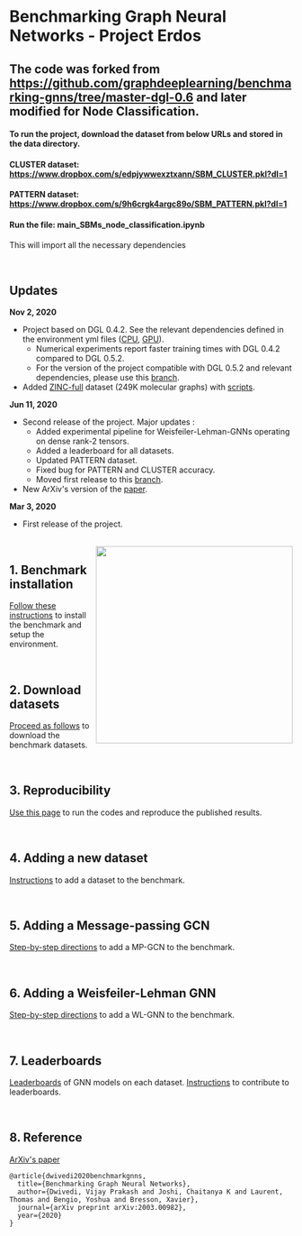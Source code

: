 

# Benchmarking Graph Neural Networks - Project Erdos

## The code was forked from https://github.com/graphdeeplearning/benchmarking-gnns/tree/master-dgl-0.6 and later modified for Node Classification.

#### To run the project, download the dataset from below URLs and stored in the data directory.
#### CLUSTER dataset: https://www.dropbox.com/s/edpjywwexztxann/SBM_CLUSTER.pkl?dl=1
#### PATTERN dataset: https://www.dropbox.com/s/9h6crgk4argc89o/SBM_PATTERN.pkl?dl=1

#### Run the file: main_SBMs_node_classification.ipynb
This will import all the necessary dependencies

<br>

## Updates

**Nov 2, 2020**
* Project based on DGL 0.4.2. See the relevant dependencies defined in the environment yml files ([CPU](./environment_cpu.yml), [GPU](./environment_gpu.yml)).
	+ Numerical experiments report faster training times with DGL 0.4.2 compared to DGL 0.5.2.
	+ For the version of the project compatible with DGL 0.5.2 and relevant dependencies, please use this [branch](https://github.com/graphdeeplearning/benchmarking-gnns/tree/master-dgl-0.5.2).
 * Added [ZINC-full](./data/script_download_molecules.sh) dataset (249K molecular graphs) with [scripts](./scripts/ZINC-full/).


**Jun 11, 2020**
* Second release of the project. Major updates : 
	+ Added experimental pipeline for Weisfeiler-Lehman-GNNs operating on dense rank-2 tensors.
	+ Added a leaderboard for all datasets.
	+ Updated PATTERN dataset.
	+ Fixed bug for PATTERN and CLUSTER accuracy.
	+ Moved first release to this [branch](https://github.com/graphdeeplearning/benchmarking-gnns/tree/arXivV1).
* New ArXiv's version of the [paper](https://arxiv.org/pdf/2003.00982.pdf).


**Mar 3, 2020**
* First release of the project.



<br>

<img src="./docs/gnns.jpg" align="right" width="350"/>


## 1. Benchmark installation

[Follow these instructions](./docs/01_benchmark_installation.md) to install the benchmark and setup the environment.


<br>

## 2. Download datasets

[Proceed as follows](./docs/02_download_datasets.md) to download the benchmark datasets.


<br>

## 3. Reproducibility 

[Use this page](./docs/03_run_codes.md) to run the codes and reproduce the published results.


<br>

## 4. Adding a new dataset 

[Instructions](./docs/04_add_dataset.md) to add a dataset to the benchmark.


<br>

## 5. Adding a Message-passing GCN

[Step-by-step directions](./docs/05_add_mpgcn.md) to add a MP-GCN to the benchmark.


<br>

## 6. Adding a Weisfeiler-Lehman GNN

[Step-by-step directions](./docs/06_add_wlgnn.md) to add a WL-GNN to the benchmark.


<br>

## 7. Leaderboards

[Leaderboards](./docs/07_leaderboards.md) of GNN models on each dataset. [Instructions](./docs/07_contribute_leaderboards.md) to contribute to leaderboards.


<br>

## 8. Reference 

[ArXiv's paper](https://arxiv.org/pdf/2003.00982.pdf)
```
@article{dwivedi2020benchmarkgnns,
  title={Benchmarking Graph Neural Networks},
  author={Dwivedi, Vijay Prakash and Joshi, Chaitanya K and Laurent, Thomas and Bengio, Yoshua and Bresson, Xavier},
  journal={arXiv preprint arXiv:2003.00982},
  year={2020}
}
```



<br><br><br>

